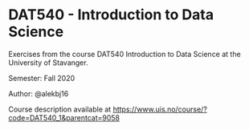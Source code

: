 # DAT540 - Introduction to Data Science

Exercises from the course DAT540 Introduction to Data Science at the University of Stavanger. 

Semester: Fall 2020

Author: @alekbj16

Course description available at https://www.uis.no/course/?code=DAT540_1&parentcat=9058 


